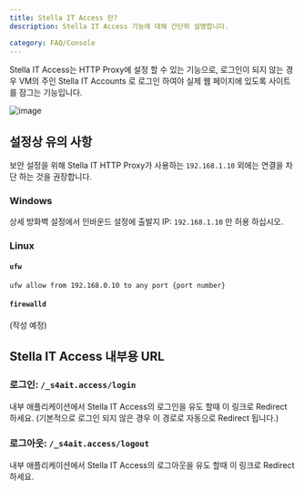 ```yaml
---
title: Stella IT Access 란?
description: Stella IT Access 기능에 대해 간단히 설명합니다.

category: FAQ/Console
---
```


Stella IT Access는 HTTP Proxy에 설정 할 수 있는 기능으로, 로그인이 되지 않는 경우 VM의 주인 Stella IT Accounts 로 로그인 하여야 실제 웹 페이지에 있도록 사이트를 잠그는 기능입니다.

![image](https://user-images.githubusercontent.com/27724108/119512718-89df3d00-bdae-11eb-90dd-2a71f3d1a409.png)


## 설정상 유의 사항
보안 설정을 위해 Stella IT HTTP Proxy가 사용하는 `192.168.1.10` 외에는 연결을 차단 하는 것을 권장합니다.

### Windows
상세 방화벽 설정에서 인바운드 설정에 출발지 IP: `192.168.1.10` 만 허용 하십시오.

### Linux

#### `ufw`
`ufw allow from 192.168.0.10 to any port {port number}`

#### `firewalld`
(작성 예정)

## Stella IT Access 내부용 URL

### 로그인: `/_s4ait.access/login`
내부 애플리케이션에서 Stella IT Access의 로그인을 유도 할때 이 링크로 Redirect 하세요. (기본적으로 로그인 되지 않은 경우 이 경로로 자동으로 Redirect 됩니다.)

### 로그아웃: `/_s4ait.access/logout`
내부 애플리케이션에서 Stella IT Access의 로그아웃을 유도 할때 이 링크로 Redirect 하세요.
